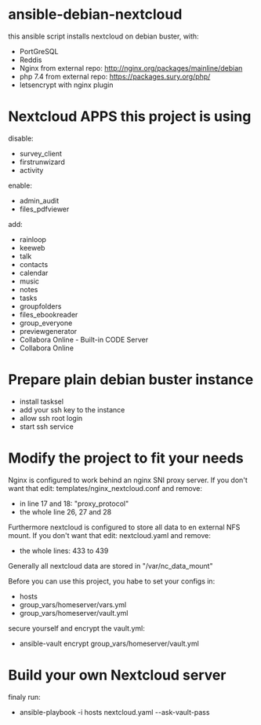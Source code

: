 # ansible-debian-nextcloud


this ansible script installs nextcloud on debian buster, with:
  - PortGreSQL
  - Reddis
  - Nginx from external repo: http://nginx.org/packages/mainline/debian
  - php 7.4 from external repo: https://packages.sury.org/php/
  - letsencrypt with nginx plugin

# Nextcloud APPS this project is using

disable:
  - survey_client
  - firstrunwizard
  - activity
  
enable:
  - admin_audit
  - files_pdfviewer
  
add:
  - rainloop
  - keeweb
  - talk
  - contacts
  - calendar
  - music
  - notes
  - tasks
  - groupfolders
  - files_ebookreader
  - group_everyone
  - previewgenerator
  - Collabora Online - Built-in CODE Server
  - Collabora Online

# Prepare plain debian buster instance
  - install tasksel
  - add your ssh key to the instance
  - allow ssh root login
  - start ssh service

# Modify the project to fit your needs

Nginx is configured to work behind an nginx SNI proxy server.
If you don't want that edit:
  templates/nginx_nextcloud.conf
and remove:
  - in line 17 and 18: "proxy_protocol"
  - the whole line 26, 27 and 28
  
  Furthermore nextcloud is configured to store all data to en external NFS mount.
  If you don't want that edit:
    nextcloud.yaml
and remove:
  - the whole lines: 433 to 439

Generally all nextcloud data are stored in "/var/nc_data_mount"

Before you can use this project, you habe to set your configs in:
  - hosts
  - group_vars/homeserver/vars.yml
  - group_vars/homeserver/vault.yml

secure yourself and encrypt the vault.yml:
  - ansible-vault encrypt group_vars/homeserver/vault.yml

# Build your own Nextcloud server

finaly run:
  - ansible-playbook -i hosts nextcloud.yaml --ask-vault-pass

